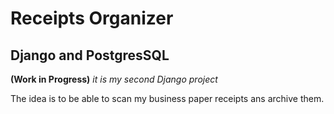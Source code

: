 # Receipts Organizer
## Django and PostgresSQL

__(Work in Progress)__
_it is my second Django project_


The idea is to be able to scan my business paper receipts ans archive them.
